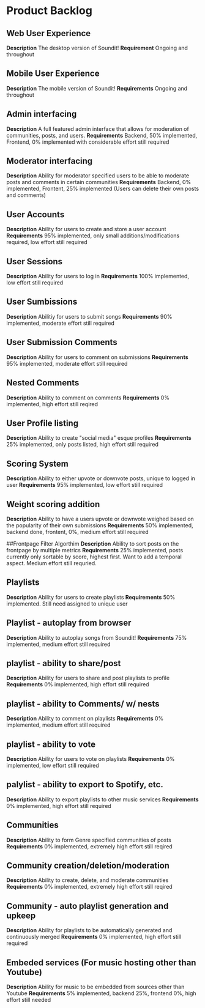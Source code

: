 # Product Backlog

## Web User Experience
**Description** The desktop version of Soundit!
**Requirement** Ongoing and throughout

## Mobile User Experience
**Description** The mobile version of Soundit!
**Requirements** Ongoing and throughout

## Admin interfacing
**Description** A full featured admin interface that allows for moderation of communities, posts, and users.
**Requirements** Backend, 50% implemented, Frontend, 0% implemented with considerable effort still required

## Moderator interfacing
**Description** Ability for moderator specified users to be able to moderate posts and comments in certain communities
**Requirements** Backend, 0% implemented, Frontent, 25% implemented (Users can delete their own posts and comments)

## User Accounts
**Description** Ability for users to create and store a user account
**Requirements** 95% implemented, only small additions/modifications required, low effort still required

## User Sessions
**Description** Ability for users to log in
**Requirements** 100% implemented, low effort still required

## User Sumbissions
**Description** Abilitiy for users to submit songs
**Requirements** 90% implemented, moderate effort still required

## User Submission Comments
**Description** Ability for users to comment on submissions
**Requirements** 95% implemented, moderate effort still required

## Nested Comments
**Description** Ability to comment on comments
**Requirements** 0% implemented, high effort still reqired

## User Profile listing
**Description** Ability to create "social media" esque profiles
**Requirements** 25% implemented, only posts listed, high effort still required

## Scoring System
**Description** Ability to either upvote or downvote posts, unique to logged in user
**Requirements** 95% implemented, low effort still required

## Weight scoring addition
**Description** Ability to have a users upvote or downvote weighed based on the popularity of their own submissions
**Requirements** 50% implemented, backend done, frontent, 0%, medium effort still required

##Frontpage Filter Algorthim
**Description** Ability to sort posts on the frontpage by multiple metrics
**Requirements** 25% implemented, posts currently only sortable by score, highest first. Want to add a temporal aspect. Medium effort still requried.

## Playlists
**Description** Ability for users to create playlists
**Requirements** 50% implemented. Still need assigned to unique user

## Playlist - autoplay from browser
**Description** Ability to autoplay songs from Soundit!
**Requirements** 75% implemented, medium effort still required

## playlist - ability to share/post
**Description** Ability for users to share and post playlists to profile
**Requirements** 0% implemented, high effort still required 
 
## playlist - ability to Comments/ w/ nests
**Description** Ability to comment on playlists
**Requirements** 0% implemented, medium effort still required

## playlist - ability to vote
**Description** Ability for users to vote on playlists
**Requirements** 0% implemented, low effort still required

## palylist - ability to export to Spotify, etc.
**Description** Ability to export playlists to other music services
**Requirements** 0% implemented, high effort still required

## Communities
**Description** Ability to form Genre specified communities of posts
**Requirements** 0% implemented, extremely high effort still reqired

## Community creation/deletion/moderation
**Description** Ability to create, delete, and moderate communities
**Requirements** 0% implemented, extremely high effort still reqired

## Community - auto playlist generation and upkeep
**Description** Ability for playlists to be automatically generated and continuously merged
**Requirements** 0% implemented, high effort still required

## Embeded services (For music hosting other than Youtube)
**Description** Ability for music to be embedded from sources other than Youtube
**Requirements** 5% implemented, backend 25%, frontend 0%, high effort still needed